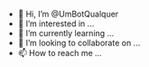 - 👋 Hi, I’m @UmBotQualquer
- 👀 I’m interested in ...
- 🌱 I’m currently learning ...
- 💞️ I’m looking to collaborate on ...
- 📫 How to reach me ...

<!---
UmBotQualquer/UmBotQualquer is a ✨ special ✨ repository because its `README.md` (this file) appears on your GitHub profile.
You can click the Preview link to take a look at your changes.
--->
